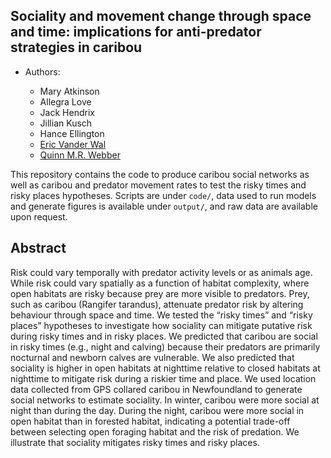 
## Sociality and movement change through space and time: implications for anti-predator strategies in caribou


  - Authors:
      
      - Mary Atkinson 
      - Allegra Love 
      - Jack Hendrix
      - Jillian Kusch
      - Hance Ellington
      - [Eric Vander Wal](https://weel.gitlab.io/)
      - [Quinn M.R. Webber](https://qwebber.weebly.com/)

This repository contains the code to produce caribou social networks as well as caribou and predator movement rates to test the risky times and risky places hypotheses.
Scripts are under `code/`, data used to run models and generate figures is available under `output/`, and raw data are available upon request.


## Abstract

Risk could vary temporally with predator activity levels or as animals age. While risk could vary spatially as a function of habitat complexity, where open habitats are risky because prey are more visible to predators. Prey, such as caribou (Rangifer tarandus), attenuate predator risk by altering behaviour through space and time. We tested the “risky times” and “risky places” hypotheses to investigate how sociality can mitigate putative risk during risky times and in risky places. We predicted that caribou are social in risky times (e.g., night and calving) because their predators are primarily nocturnal and newborn calves are vulnerable. We also predicted that sociality is higher in open habitats at nighttime relative to closed habitats at nighttime to mitigate risk during a riskier time and place. We used location data collected from GPS collared caribou in Newfoundland to generate social networks to estimate sociality. In winter, caribou were more social at night than during the day. During the night, caribou were more social in open habitat than in forested habitat, indicating a potential trade-off between selecting open foraging habitat and the risk of predation. We illustrate that sociality mitigates risky times and risky places.

